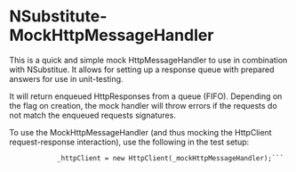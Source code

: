 # NSubstitute-MockHttpMessageHandler

This is a quick and simple mock HttpMessageHandler to use in combination with NSubstitue.
It allows for setting up a response queue with prepared answers for use in unit-testing.

It will return enqueued HttpResponses from a queue (FIFO).
Depending on the flag on creation, the mock handler will throw errors if the requests do not match the enqueued requests signatures.


To use the MockHttpMessageHandler (and thus mocking the HttpClient request-response interaction), use the following in the test setup:
```            _mockHttpMessageHandler = new MockHttpMessageHandler(true);
            _httpClient = new HttpClient(_mockHttpMessageHandler);```
